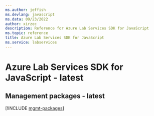 ```yaml
---
ms.author: jeffish
ms.devlang: javascript
ms.data: 09/23/2022
author: xirzec
description: Reference for Azure Lab Services SDK for JavaScript
ms.topic: reference
title: Azure Lab Services SDK for JavaScript
ms.service: labservices
---
```

# Azure Lab Services SDK for JavaScript - latest

## Management packages - latest
[!INCLUDE [mgmt-packages](lab-services-mgmt-index.md)]